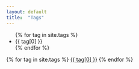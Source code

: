 ```yaml
---
layout: default
title:  "Tags"
---
```


<ul>
  {% for tag in site.tags %}
    <li>
    {{ tag[0] }}
    </li>
  {% endfor %}
</ul>

{% for tag in site.tags %}
  <a href="/show_by_tag.html?tag={{ tag[0] }}"> {{ tag[0] }}</a>
{% endfor %}